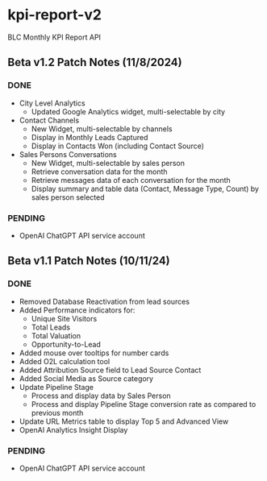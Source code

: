# kpi-report-v2
BLC Monthly KPI Report API

## Beta v1.2 Patch Notes (11/8/2024)

### DONE
- City Level Analytics
  - Updated Google Analytics widget, multi-selectable by city
- Contact Channels
  - New Widget, multi-selectable by channels
  - Display in Monthly Leads Captured
  - Display in Contacts Won (including Contact Source)
- Sales Persons Conversations
  - New Widget, multi-selectable by sales person
  - Retrieve conversation data for the month
  - Retrieve messages data of each conversation for the month
  - Display summary and table data (Contact, Message Type, Count) by sales person selected
### PENDING
- OpenAI ChatGPT API service account

## Beta v1.1 Patch Notes (10/11/24)

### DONE
- Removed Database Reactivation from lead sources
- Added Performance indicators for:
  - Unique Site Visitors
  - Total Leads
  - Total Valuation
  - Opportunity-to-Lead
- Added mouse over tooltips for number cards
- Added O2L calculation tool
- Added Attribution Source field to Lead Source Contact
- Added Social Media as Source category
- Update Pipeline Stage
  - Process and display data by Sales Person
  - Process and display Pipeline Stage conversion rate as compared to previous month
- Update URL Metrics table to display Top 5 and Advanced View
- OpenAI Analytics Insight Display
### PENDING
- OpenAI ChatGPT API service account 
 